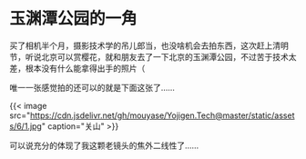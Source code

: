 # 玉渊潭公园的一角



买了相机半个月，摄影技术学的吊儿郎当，也没啥机会去拍东西，这次赶上清明节，听说北京可以赏樱花，就和朋友去了一下北京的玉渊潭公园，不过苦于技术太差，根本没有什么能拿得出手的照片（

唯一一张感觉拍的还可以的就是下面这张了……

{{< image src="https://cdn.jsdelivr.net/gh/mouyase/Yojigen.Tech@master/static/assets/6/1.jpg" caption="关山" >}}

可以说充分的体现了我这颗老镜头的焦外二线性了……
